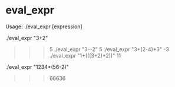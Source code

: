# eval_expr

Usage: ./eval_expr [expression]

./eval_expr "3+2"
>>> 5
./eval_expr "3--2"
>>> 5
./eval_expr "3+(2-4)*3"
>>> -3
./eval_expr "1+(((3+2)*2))"
>>> 11

./eval_expr "1234*(56-2)"
>>> 66636